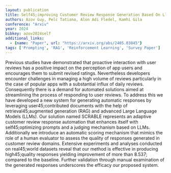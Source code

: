 ```yaml
---
layout: publication
title: Self45;improving Customer Review Response Generation Based On Llms
authors: Azov Guy, Pelc Tatiana, Alon Adi Fledel, Kamhi Gila
conference: "Arxiv"
year: 2024
bibkey: azov2024self
additional_links:
  - {name: "Paper", url: "https://arxiv.org/abs/2405.03845"}
tags: ['Prompting', 'RAG', 'Reinforcement Learning', 'Survey Paper']
---
```

Previous studies have demonstrated that proactive interaction with user reviews has a positive impact on the perception of app users and encourages them to submit revised ratings. Nevertheless developers encounter challenges in managing a high volume of reviews particularly in the case of popular apps with a substantial influx of daily reviews. Consequently there is a demand for automated solutions aimed at streamlining the process of responding to user reviews. To address this we have developed a new system for generating automatic responses by leveraging user45;contributed documents with the help of retrieval45;augmented generation (RAG) and advanced Large Language Models (LLMs). Our solution named SCRABLE represents an adaptive customer review response automation that enhances itself with self45;optimizing prompts and a judging mechanism based on LLMs. Additionally we introduce an automatic scoring mechanism that mimics the role of a human evaluator to assess the quality of responses generated in customer review domains. Extensive experiments and analyses conducted on real45;world datasets reveal that our method is effective in producing high45;quality responses yielding improvement of more than 8.537; compared to the baseline. Further validation through manual examination of the generated responses underscores the efficacy our proposed system.
